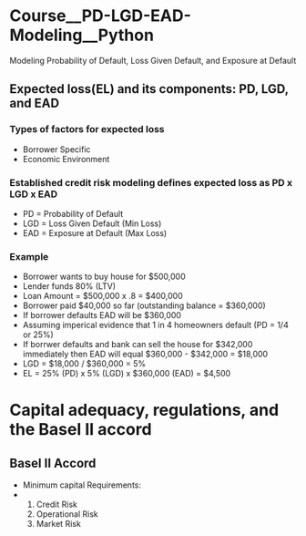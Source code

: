 # Course__PD-LGD-EAD-Modeling__Python
Modeling Probability of Default, Loss Given Default, and Exposure at Default

## Expected loss(EL) and its components: PD, LGD, and EAD
### Types of factors for expected loss
* Borrower Specific
* Economic Environment
  
### Established credit risk modeling defines expected loss as PD x LGD x EAD
* PD = Probability of Default
* LGD = Loss Given Default (Min Loss)
* EAD = Exposure at Default (Max Loss)

### Example
* Borrower wants to buy house for $500,000
* Lender funds 80% (LTV)
* Loan Amount = $500,000 x .8 = $400,000
* Borrower paid $40,000 so far (outstanding balance = $360,000)
* If borrower defaults EAD will be $360,000
* Assuming imperical evidence that 1 in 4 homeowners default (PD = 1/4 or 25%)
* If borrwer defaults and bank can sell the house for $342,000 immediately then EAD will equal $360,000 - $342,000 = $18,000
* LGD = $18,000 / $360,000 = 5%
* EL = 25% (PD) x 5% (LGD) x $360,000 (EAD) = $4,500

# Capital adequacy, regulations, and the Basel II accord
## Basel II Accord
- Minimum capital Requirements:
- 1. Credit Risk
  2. Operational Risk
  3. Market Risk
